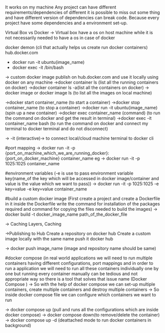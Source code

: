 It works on my machine 
Any project can have different requirements/dependencies of different it is possible to miss out some thing and have different version of dependencies can break code. Because every project have some dependencies and a environment set-up.

Virtual Box vs Docker -> Virtual box have a os on host machine while it is not necessarily needed to have a os in case of docker

docker demon (cli that actually helps us create run docker containers)
hub.docker.com
- docker run -it ubuntu(image_name)
- docker exec -it <container-name> /bin/bash

-> custom docker image publish on hub.docker.com and use it locally using docker on any machine
->docker container ls (list all the running containers on docker)
->docker container ls  -a(list all the containers on docker)
-> docker image or docker image ls (to list all the images on local machine)

->docker start container_name (to start a container)
->docker stop container_name (to stop a container)
->docker run -it ubuntu(image_name)  (spin up a new container)
->docker exec container_name (command)  (to run the command on docker and get the result in terminal)
->docker exec -it container_name bash  (to run the command on docker and connect my terminal to docker terminal and do not disconnect)

-> -it (interactive)-> to connect local/cloud machine terminal to docker cli

#port mapping
-> docker run -it -p {port_on_machine_which_we_are_running_docker}:{port_on_docker_machine} container_name eg -> docker run -it -p 1025:1025 container_name

#environment variables (-e is use to pass environment variable key(name_of the key which will be accessed in docker image/container and value is the value which we want to pass))
-> docker run -it -p 1025:1025 -e key=value -e key=value container_name

#build a custom docker image
(First create a project and create a Dockerfile in it inside the Dockerfile write the command for installation of the packages required and command for copying the files needed to build the images)
-> docker build -t docker_image_name path_of_the_docker_file

-> Caching Layers, Caching

->Publishing to Hub
Create a repository on docker hub
Create a custom image locally with the same name push it docker hub

-> docker push image_name (image and repository name should be same)

#docker compose (in real world applications we will need to run multiple containers having different configurations, port mappings and in order to run a application we will need to run all these containers individually one by one but running every container manually can be tedious and not appropriate way so there is a tool that solves that issue name  (Docker Compose ) 
-> So with the help of docker compose we can set-up multiple containers, create multiple containers and destroy multiple containers
-> So inside docker compose file we can configure which containers we want to run  

-> docker compose up (pull and runs all the configurations which are inside docker compose)
-> docker compose down(to remove/delete the container)
-> docker compose up -d (deattached mode to run docker containers in background)
